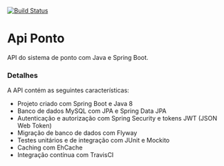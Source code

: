 [![Build Status](https://travis-ci.org/LuixCarlos/api-ponto.svg?branch=master)](https://travis-ci.org/LuixCarlos/api-ponto)
# Api Ponto
API do sistema de ponto com Java e Spring Boot.

### Detalhes
A API contém as seguintes características:  
* Projeto criado com Spring Boot e Java 8
* Banco de dados MySQL com JPA e Spring Data JPA
* Autenticação e autorização com Spring Security e tokens JWT (JSON Web Token)
* Migração de banco de dados com Flyway
* Testes unitários e de integração com JUnit e Mockito
* Caching com EhCache
* Integração contínua com TravisCI
